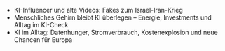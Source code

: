 - KI-Influencer und alte Videos: Fakes zum Israel-Iran-Krieg
- Menschliches Gehirn bleibt KI überlegen – Energie, Investments und Alltag im KI-Check
- KI im Alltag: Datenhunger, Stromverbrauch, Kostenexplosion und neue Chancen für Europa
